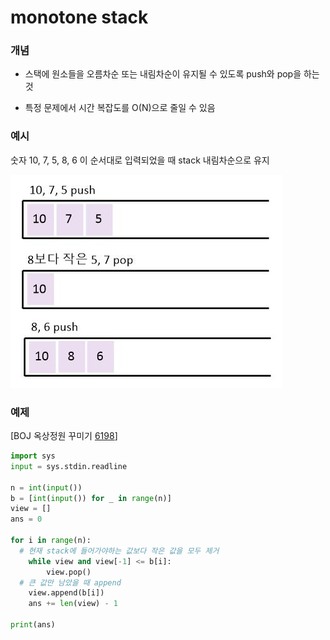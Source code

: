 # monotone stack

### 개념

- 스택에 원소들을 오름차순 또는 내림차순이 유지될 수 있도록 push와 pop을 하는 것

- 특정 문제에서 시간 복잡도를 O(N)으로 줄일 수 있음

### 예시

숫자 10, 7, 5, 8, 6 이 순서대로 입력되었을 때 stack 내림차순으로 유지

![monotone stack](./monotone_stack.jpg)


### 예제

[BOJ 옥상정원 꾸미기 [6198](https://www.acmicpc.net/problem/6198)]

```python
import sys
input = sys.stdin.readline

n = int(input())
b = [int(input()) for _ in range(n)]
view = []
ans = 0

for i in range(n):
  # 현재 stack에 들어가야하는 값보다 작은 값을 모두 제거
    while view and view[-1] <= b[i]:
        view.pop()
  # 큰 값만 남았을 때 append
    view.append(b[i])
    ans += len(view) - 1

print(ans)
```
